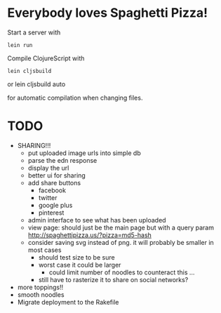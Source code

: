# Everybody loves Spaghetti Pizza!

Start a server with

    lein run

Compile ClojureScript with

    lein cljsbuild

or
    lein cljsbuild auto

for automatic compilation when changing files.

# TODO

- SHARING!!!
  - put uploaded image urls into simple db
  - parse the edn response
  - display the url
  - better ui for sharing
  - add share buttons
    - facebook
    - twitter
    - google plus
    - pinterest
  - admin interface to see what has been uploaded
  - view page: should just be the main page but with a query param
      http://spaghettipizza.us/?pizza=md5-hash
  - consider saving svg instead of png. it will probably be smaller in most
    cases
      - should test size to be sure
      - worst case it could be larger
        - could limit number of noodles to counteract this ...
      - still have to rasterize it to share on social networks?
- more toppings!!
- smooth noodles
- Migrate deployment to the Rakefile
